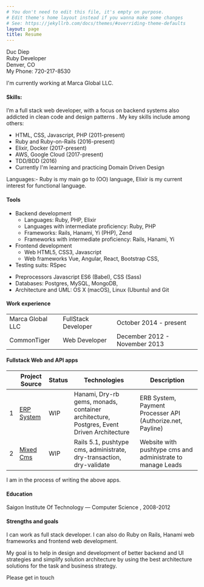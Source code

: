```yaml
---
# You don't need to edit this file, it's empty on purpose.
# Edit theme's home layout instead if you wanna make some changes
# See: https://jekyllrb.com/docs/themes/#overriding-theme-defaults
layout: page
title: Resume
---
```


Duc Diep<br>
Ruby Developer<br>
Denver, CO<br>
My Phone: 720-217-8530<br>
<p>I'm currently working at Marca Global LLC. </p>
<h4>Skills:</h4>
<p>I’m a full stack web developer, with a focus on backend systems also addicted in clean code and design patterns . My key skills include among others:</p>
<ul>
  <li>HTML, CSS, Javascript, PHP  (2011-present)</li>
  <li>Ruby and Ruby-on-Rails (2016-present)</li>
  <li>Elixir, Docker (2017-present)</li>
  <li>AWS, Google Cloud (2017-present)</li>
  <li>TDD/BDD (2016) </li>
  <li>Currently I'm learning and practicing Domain Driven Design</li>
</ul>
<p>
  Languages:- Ruby is my main go to (OO) language, Elixir is my current interest for functional language.
</p>
<h4>
  Tools
</h4>
<ul>
<li>Backend development
<ul>
  <li>Languages: Ruby, PHP, Elixir</li>
  <li>Languages with intermediate proficiency: Ruby, PHP</li>
  <li>Frameworks: Rails, Hanami, Yi (PHP), Zend</li>
  <li>Frameworks with intermediate proficiency: Rails, Hanami, Yi</li>
</ul>
</li>
<li>Frontend development
<ul>
  <li>Web HTML5, CSS3, Javascript </li>
  <li>Web frameworks Vue, Angular, React, Bootstrap CSS,</li>
</ul>
</li>
<li>
  Testing suits: RSpec
</li>
</ul>
<ul>
  <li>Preprocessors Javascript ES6 (Babel), CSS (Sass)</li>
  <li>Databases: Postgres, MySQL, MongoDB, </li>
  <li>Architecture and UML: OS X (macOS), Linux (Ubuntu) and Git</li>
</ul>
<h4>
  Work experience
</h4>
<table>
  <tbody>
<tr>
  <td>Marca Global LLC</td>
  <td>FullStack Developer</td>
  <td>October 2014 - present</td>
</tr>
<tr>
  <td>CommonTiger</td>
  <td>Web Developer</td>
  <td>December 2012 - November 2013</td>
</tr>
  </tbody>
</table>
<h4>
  Fullstack Web and API apps
</h4>
<table>
  <thead>
    <tr>
      <th>&nbsp;</th>
      <th>Project Source</th>
      <th>Status</th>
      <th>Technologies</th>
      <th>Description</th>
    </tr>
  </thead>
  <tbody>
    <tr>
      <td>1</td>
      <td><a href="https://github.com/ducdiepco/erp-system">ERP System</a></td>
      <td>WIP</td>
      <td>Hanami, Dry-rb gems, monads, container architecture, Postgres, Event
Driven Architecture </td>
      <td>ERB System, Payment Processer API (Authorize.net, Payline)</td>
    </tr>
    <tr>
      <td>2</td>
      <td><a href="https://github.com/ducdiepco/mixed-cms">Mixed Cms</a></td>
      <td>WIP</td>
      <td>Rails 5.1, pushtype cms, administrate, dry-transaction, dry-validate </td>
      <td>Website with pushtype cms and administrate to manage Leads</td>
    </tr>
  </tbody>
</table>
I am in the process of writing the above apps.
<h4>
  Education
</h4>
<p>
  Saigon Institute Of Technology — Computer Science , 2008-2012
</p>

<h4>
  Strengths and goals
</h4>
<p>
  I can work as full stack developer. I can also do Ruby on Rails, Hanami web frameworks and frontend web development.
</p>

<p>
  My goal is to help in design and development of better backend and UI strategies and simplify solution architecture by using the best architecture solutions for the task and business strategy.
</p>

<p>
  Please get in touch
</p>
